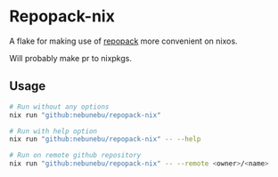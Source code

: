 # Repopack-nix

A flake for making use of [repopack](https://github.com/yamadashy/repopack) more
convenient on nixos.

Will probably make pr to nixpkgs.

## Usage

```sh
# Run without any options
nix run "github:nebunebu/repopack-nix"

# Run with help option
nix run "github:nebunebu/repopack-nix" -- --help

# Run on remote github repository
nix run "github:nebunebu/repopack-nix" -- --remote <owner>/<name>
```
